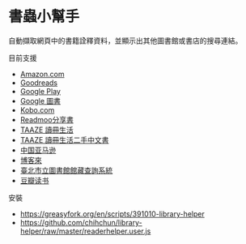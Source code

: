 # 書蟲小幫手

自動擷取網頁中的書籍詮釋資料，並顯示出其他圖書館或書店的搜尋連結。

目前支援

- [Amazon.com](https://www.amazon.com/)
- [Goodreads](https://www.goodreads.com/)
- [Google Play](https://play.google.com/store?hl=en)
- [Google 圖書](https://books.google.com.tw/)
- [Kobo.com](https://www.kobo.com/tw/zh)
- [Readmoo分享書](https://share.readmoo.com/)
- [TAAZE 讀冊生活](https://www.taaze.tw/index.html)
- [TAAZE 讀冊生活二手中文書](https://www.taaze.tw/rwd_list.html?t=11&k=03&d=00)
- [中国亚马逊](https://www.amazon.cn/)
- [博客來](https://www.books.com.tw/)
- [臺北市立圖書館館藏查詢系統](http://book.tpml.edu.tw/webpac/webpacIndex.jsp)
- [豆瓣读书](https://book.douban.com/)

安裝 
- https://greasyfork.org/en/scripts/391010-library-helper
- https://github.com/chihchun/library-helper/raw/master/readerhelper.user.js
